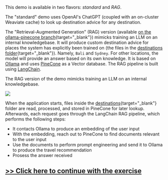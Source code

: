 This demo is available in two flavors: *standard* and *RAG*.

The "standard" demo uses OpenAI's ChatGPT (coupled with an on-cluster Weaviate cache) to look up destination advice for any destination.

The "Retrieval-Augmented Generation" (RAG) version (available [on the ollama-pinecone branch](https://github.com/dynatrace-perfclinics/obslab-llm-observability/tree/ollama-pinecone){target="_blank"}) mimicks training an LLM on an internal knowledgebase. 
It will produce custom destination advice for places the system has explicitly been trained on (the files in the [destinations folder](https://github.com/dynatrace-perfclinics/obslab-llm-observability/tree/ollama-pinecone/destinations){target="_blank"}).
Namely, `Bali` and `Sydney`. For other locations, the model will provide an answer based on its own knowledge.
It is based on [Ollama](https://dt-url.net/l843uge) and uses [PineCone](https://dt-url.net/0323urx) as a Vector database. The RAG pipeline is built using [LangChain](https://dt-url.net/6d03u7j). 

The RAG version of the demo mimicks training an LLM on an internal knowledgebase.

![](https://dt-cdn.net/images/architecture-rag-1269-e11f226cf6.jpg)

When the application starts, files inside the [destinations](https://github.com/dynatrace-perfclinics/obslab-llm-observability/tree/ollama-pinecone/destinations){target="_blank"} folder are read, processed, and stored in PineCone for later lookup.
Afterwards, each request goes through the LangChain RAG pipeline, which performs the following steps:

* It contacts Ollama to produce an embedding of the user input
* With the embedding, reach out to PineCone to find documents relevant to the user input
* Use the documents to perform prompt engineering and send it to Ollama to produce the travel recommendation 
* Prosess the answer received 


## [>> Click here to continue with the exercise](prerequisites.md)
